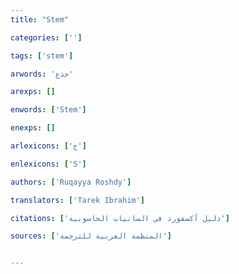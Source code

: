 ```yaml
---
title: "Stem"

categories: ['']

tags: ['stem']

arwords: 'جذع'

arexps: []

enwords: ['Stem']

enexps: []

arlexicons: ['ج']

enlexicons: ['S']

authors: ['Ruqayya Roshdy']

translators: ['Tarek Ibrahim']

citations: ['دليل أكسفورد في السانيات الحاسوبية']

sources: ['المنظمة العربية للترجمة']


---
```

